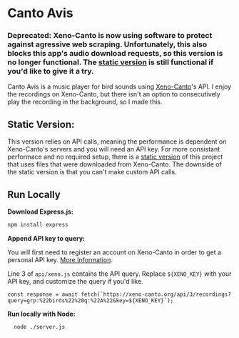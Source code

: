 
# Canto Avis

### Deprecated:  Xeno-Canto is now using software to protect against agressive web scraping. Unfortunately, this also blocks this app's audio download requests, so this version is no longer functional. The [static version](https://sal-adrian.github.io/Canto-Avis/) is still functional if you'd like to give it a try.

Canto Avis is a music player for bird sounds using [Xeno-Canto](https://xeno-canto.org/explore/api)'s API. I enjoy the recordings on Xeno-Canto, but there isn't an option to consecutively play the recording in the background, so I made this.

## Static Version:
This version relies on API calls, meaning the performance is dependent on Xeno-Canto's servers and you will need an API key. For more consistant performace and no required setup, there is a [static version](https://sal-adrian.github.io/Canto-Avis/) of this project that uses files that were downloaded from Xeno-Canto. The downside of the static version is that you can't make custom API calls.
## Run Locally

**Download Express.js:**

```bash
npm install express
```

**Append API key to query:**  

You will first need to register an account on Xeno-Canto in order to get a personal API key. [More Information](https://xeno-canto.org/explore/api).

Line 3 of ```api/xeno.js``` contains the API query. Replace ```${XENO_KEY}``` with your API key, and customize the query if you'd like.

```const response = await fetch(`https://xeno-canto.org/api/3/recordings?query=grp:%22birds%22%20q:%22A%22&key=${XENO_KEY}`);```

**Run locally with Node:**

```bash
  node ./server.js
```